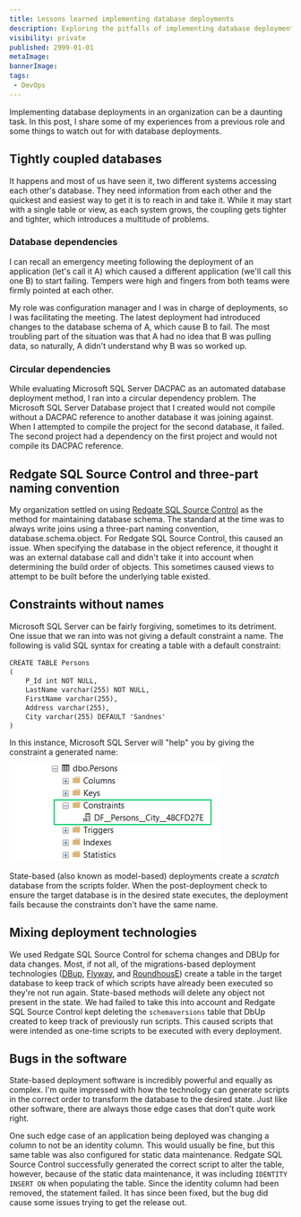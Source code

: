 ```yaml
---
title: Lessons learned implementing database deployments
description: Exploring the pitfalls of implementing database deployments
visibility: private
published: 2999-01-01
metaImage:
bannerImage:
tags:
 - DevOps
---
```


Implementing database deployments in an organization can be a daunting task.  In this post, I share some of my experiences from a previous role and some things to watch out for with database deployments.

## Tightly coupled databases

It happens and most of us have seen it, two different systems accessing each other's database.  They need information from each other and the quickest and easiest way to get it is to reach in and take it.  While it may start with a single table or view, as each system grows, the coupling gets tighter and tighter, which introduces a multitude of problems.

### Database dependencies

I can recall an emergency meeting following the deployment of an application (let's call it A) which caused a different application (we'll call this one B) to start failing.  Tempers were high and fingers from both teams were firmly pointed at each other.  

My role was configuration manager and I was in charge of deployments, so I was facilitating the meeting. The latest deployment had introduced changes to the database schema of A, which cause B to fail. The most troubling part of the situation was that A had no idea that B was pulling data, so naturally, A didn't understand why B was so worked up.  

### Circular dependencies

While evaluating Microsoft SQL Server DACPAC as an automated database deployment method, I ran into a circular dependency problem.  The Microsoft SQL Server Database project that I created would not compile without a DACPAC reference to another database it was joining against.  When I attempted to compile the project for the second database, it failed.  The second project had a dependency on the first project and would not compile its DACPAC reference.  

## Redgate SQL Source Control and three-part naming convention

My organization settled on using [Redgate SQL Source Control](https://www.red-gate.com/products/sql-development/sql-source-control/) as the method for maintaining database schema.  The standard at the time was to always write joins using a three-part naming convention, database.schema.object.  For Redgate SQL Source Control, this caused an issue.  When specifying the database in the object reference, it thought it was an external database call and didn't take it into account when determining the build order of objects.  This sometimes caused views to attempt to be built before the underlying table existed.  

## Constraints without names

Microsoft SQL Server can be fairly forgiving, sometimes to its detriment.  One issue that we ran into was not giving a default constraint a name.  The following is valid SQL syntax for creating a table with a default constraint:

```
CREATE TABLE Persons
(
    P_Id int NOT NULL,
    LastName varchar(255) NOT NULL,
    FirstName varchar(255),
    Address varchar(255),
    City varchar(255) DEFAULT 'Sandnes'
)
```

In this instance, Microsoft SQL Server will "help" you by giving the constraint a generated name:

![](ssms-constraint-name.png)

State-based (also known as model-based) deployments create a *scratch* database from the scripts folder.  When the post-deployment check to ensure the target database is in the desired state executes, the deployment fails because the constraints don't have the same name.

## Mixing deployment technologies

We used Redgate SQL Source Control for schema changes and DBUp for data changes.  Most, if not all,  of the migrations-based deployment technologies ([DBup](https://dbup.readthedocs.io/en/latest/), [Flyway](https://flywaydb.org), and [RoundhousE](https://github.com/chucknorris/roundhouse)) create a table in the target database to keep track of which scripts have already been executed so they're not run again.  State-based methods will delete any object not present in the state.  We had failed to take this into account and Redgate SQL Source Control kept deleting the `schemaversions` table that DbUp created to keep track of previously run scripts.  This caused scripts that were intended as one-time scripts to be executed with every deployment.

## Bugs in the software

State-based deployment software is incredibly powerful and equally as complex.  I'm quite impressed with how the technology can generate scripts in the correct order to transform the database to the desired state.  Just like other software, there are always those edge cases that don't quite work right.

One such edge case of an application being deployed was changing a column to not be an identity column.  This would usually be fine, but this same table was also configured for static data maintenance.  Redgate SQL Source Control successfully generated the correct script to alter the table, however, because of the static data maintenance, it was including `IDENTITY INSERT ON` when populating the table.  Since the identity column had been removed, the statement failed.  It has since been fixed, but the bug did cause some issues trying to get the release out.
